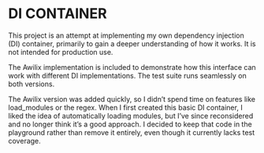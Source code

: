 # DI CONTAINER

This project is an attempt at implementing my own dependency injection (DI) container, primarily to gain a deeper understanding of how it works. It is not intended for production use.

The Awilix implementation is included to demonstrate how this interface can work with different DI implementations. The test suite runs seamlessly on both versions.

The Awilix version was added quickly, so I didn’t spend time on features like load_modules or the regex. When I first created this basic DI container, I liked the idea of automatically loading modules, but I’ve since reconsidered and no longer think it’s a good approach. I decided to keep that code in the playground rather than remove it entirely, even though it currently lacks test coverage.
